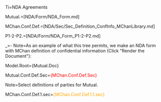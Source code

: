 Ti=NDA Agreements

Mutual.=[NDA/Form/NDA_Form.md]

MChan.Conf.Def.=[NDA/Sec/Sec_Definition_ConfInfo_MChanLibrary.md]

P1-2-P2.=[NDA/Form/NDA_Form_P1-2-P2.md]

_=-
Note=As an example of what this tree permits, we make an NDA form with MChan definition of confidential information (Click "Render the Document"):  

Model.Root={Mutual.Doc}

Mutual.Conf.Def.Sec=<font color="red">{MChan.Conf.Def.Sec}</font>

Note=Select definitions of parties for Mutual.

MChan.Conf.Def.1.sec=<font color="orange">{MChan.Conf.Def.1.1.sec}</font>